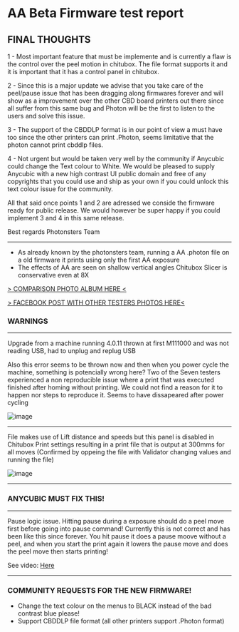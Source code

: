 # AA Beta Firmware test report


## FINAL THOUGHTS

1 - Most important feature that must be implemente and is currently a flaw is the control over the peel motion in chitubox. The file format supports it and it is important that it has a control panel in chitubox.

2 - Since this is a major update we advise that you take care of the peel/pause issue that has been dragging along firmwares forever and will show as a improvement over the other CBD board printers out there since all suffer from this same bug and Photon will be the first to listen to the users and solve this issue.

3 - The support of the CBDDLP format is in our point of view a must have too since the other printers can print .Photon, seems limitative that the photon cannot print cbddlp files.

4 - Not urgent but would be taken very well by the community if Anycubic could change the Text colour to White. We would be pleased to supply Anycubic with a new high contrast UI public domain and free of any copyrights that you could use and ship as your own if you could unlock this text colour issue for the community.

All that said once points 1 and 2 are adressed we conside the firmware ready for public release. We would however be super happy if you could implement 3 and 4 in this same release.

Best regards
Photonsters Team

----




- As already known by the photonsters team, running a AA .photon file on a old firmware it prints using only the first AA exposure
- The effects of AA are seen on shallow vertical angles Chitubox Slicer is conservative even at 8X


[> COMPARISON PHOTO ALBUM HERE <](https://photos.app.goo.gl/dej22eQ37uocnX2Y8)

[> FACEBOOK POST WITH OTHER TESTERS PHOTOS HERE<](https://www.facebook.com/groups/AnycubicPhoton/permalink/1639057166238919/)

### WARNINGS

----
Upgrade from a machine running 4.0.11 thrown at first M111000 and was not reading USB, had to unplug and replug USB

Also this error seems to be thrown now and then when you power cycle the machine, something is potencially wrong here?
Two of the Seven testers experienced a non reproducible issue where a print that was executed finished after homing without printing. We could not find a reason for it to happen nor steps to reproduce it. Seems to have dissapeared after power cycling

![image](https://user-images.githubusercontent.com/11083514/56518115-85445c80-6536-11e9-910c-c2318e2d1e0f.png)

----
File makes use of Lift distance and speeds but this panel is disabled in Chitubox Print settings resulting in a print file that is output at 300mms for all moves (Confirmed by oppeing the file with Validator changing values and running the file)

![image](https://user-images.githubusercontent.com/11083514/56517916-0818e780-6536-11e9-9902-7bd8d5470836.png)

----

### ANYCUBIC MUST FIX THIS!

----
Pause logic issue. Hitting pause during a exposure should do a peel move first before going into pause command!
Currently this is not correct and has been like this since forever. You hit pause it does a pause moove without a peel, and when you start the print again it lowers the pause move and does the peel move then starts printing!

See video: [Here](https://www.youtube.com/watch?v=fx1MnDPhm9s) 

----

### COMMUNITY REQUESTS FOR THE NEW FIRMWARE!

- Change the text colour on the menus to BLACK instead of the bad contrast blue please!
- Support CBDDLP file format (all other printers support .Photon format)
